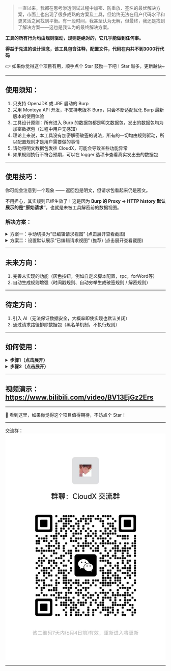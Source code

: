 > 一直以来，我都在思考渗透测试过程中加密、防重放、签名的最优解决方案，市面上也出现了很多成熟的方案及工具，但始终无法在用户代码水平和更灵活之间找到平衡。有一段时间，我甚至认为无解，但最终，我还是找到了解决方案——这也是我认为的最终解决方案。

**工具的所有行为均由规则驱动，规则是绝对的，它几乎能做到任何事。**

**得益于先进的设计理念，该工具包含注释，配置文件，代码在内共不到3000行代码**

👉 如果你觉得这个项目有用，顺手点个 Star 鼓励一下吧！Star 越多，更新越快~

---

## 使用须知：

1. 只支持 OpenJDK 或 JRE 启动的 Burp
2. 采用 Montoya API 开发，不支持老版本 Burp，只会不断适配优化 Burp 最新版本的使用体验
3. 工具设计原则：所有进入 Burp 的数据包都是明文数据包，发出的数据包均为加密数据包（过程中用户无感知）
4. 理论上来说，本工具没有加密解密破签的说法，所有的一切均由规则驱动，所以配置规则才是用户需要做的事情
5. 请勿将明文数据包发往 CloudX，可能会导致某些功能异常
6. 如果规则执行不符合预期，可以在 logger 选项卡查看真实发出去的数据包

---

## 使用技巧：

你可能会注意到一个现象 —— 返回包是明文，但请求包看起来仍是密文。

不用担心，其实规则已经生效了！这是因为 **Burp 的 Proxy → HTTP history 默认展示的是“原始请求”**，也就是未被工具解密前的数据视图。

### 解决方案：

<details><summary>方案一：手动切换为“已编辑请求视图” (点击展开查看截图)</summary>

![image](./images/447276611-0f4d54f9-9d5c-4897-9dbe-b29593aff445.png)

</details>

<details><summary>方案二：设置默认展示“已编辑请求视图” (推荐) (点击展开查看截图)</summary>

![image](./images/447278211-9e7fbbfa-6344-4096-9982-b85b397c12f8.png)

</details>

---

## 未来方向：

1. 完善未实现的功能（灰色按钮，例如自定义脚本配置，rpc，forWord等）
2. 自动生成规则增强（时间戳规则、自动穷举生成破签规则 / 解密规则）

---

## 待定方向：

1. 引入 AI（无法保证数据安全，大概率即使实现也默认关闭）
2. 通过请求路径排除数据包（黑名单机制，不执行规则）

---

## 如何使用：
<details>
<summary><strong>步骤1（点击展开）</strong></summary>

![image](./images/417664051-5f3a0453-f3c0-4ac2-a2a4-a56e66118d96.png)

</details>

<details>
<summary><strong>步骤2（点击展开）</strong></summary>

![FnGmEPRISjpE8nAUYFvrsr-FeU0A](./images/417638223-d980da24-3f01-4394-a496-6145ba5a2762.jpg)

</details>

---

## 视频演示：https://www.bilibili.com/video/BV13EjGz2Ers

---

🌟 看到这里，如果你觉得这个项目值得期待，不妨点个 Star！

---

交流群：
![FnGmEPRISjpE8nAUYFvrsr-FeU0A](./images/aead6ff6d9b937bc7d2adab41dd7b2e.jpg)

---
